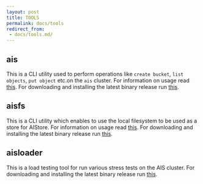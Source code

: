 ```yaml
---
layout: post
title: TOOLS
permalink: docs/tools
redirect_from:
 - docs/tools.md/
---
```


## ais

This is a CLI utility used to perform operations like `create bucket`, `list objects`, `put object` etc.on the `ais` cluster.
For information on usage read [this](/aistore/cmd/cli/README.md).
For downloading and installing the latest binary release run [this](/aistore/cmd/cli/install_bin.sh).

## aisfs

This is a CLI utility which enables to use the local filesystem to be used as a store for AIStore.
For information on usage read [this](/aistore/cmd/aisfs/README.md).
For downloading and installing the latest binary release run [this](/aistore/cmd/aisfs/install_bin.sh).

## aisloader

This is a load testing tool for run various stress tests on the AIS cluster.
For downloading and installing the latest binary release run [this](/aistore/cmd/aisloader/install_bin.sh).

